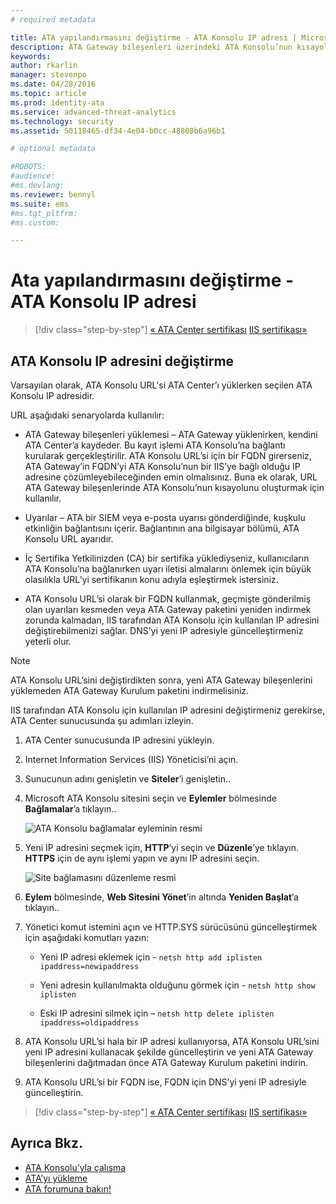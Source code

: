 ```yaml
---
# required metadata

title: ATA yapılandırmasını değiştirme - ATA Konsolu IP adresi | Microsoft Advanced Threat Analytics
description: ATA Gateway bileşenleri üzerindeki ATA Konsolu’nun kısayolunu oluşturmak için kullanılan ATA Konsolu IP adresinin nasıl değiştirileceği açıklanır.
keywords:
author: rkarlin
manager: stevenpo
ms.date: 04/28/2016
ms.topic: article
ms.prod: identity-ata
ms.service: advanced-threat-analytics
ms.technology: security
ms.assetid: 50118465-df34-4e04-b0cc-48808b6a96b1

# optional metadata

#ROBOTS:
#audience:
#ms.devlang:
ms.reviewer: bennyl
ms.suite: ems
#ms.tgt_pltfrm:
#ms.custom:

---
```


# Ata yapılandırmasını değiştirme - ATA Konsolu IP adresi

>[!div class="step-by-step"]
[« ATA Center sertifikası](modifying-ata-config-centercert.md)
[IIS sertifikası»](modifying-ata-config-iiscert.md)

## ATA Konsolu IP adresini değiştirme
Varsayılan olarak, ATA Konsolu URL'si ATA Center’ı yüklerken seçilen ATA Konsolu IP adresidir.

URL aşağıdaki senaryolarda kullanılır:

-   ATA Gateway bileşenleri yüklemesi – ATA Gateway yüklenirken, kendini ATA Center’a kaydeder. Bu kayıt işlemi ATA Konsolu’na bağlantı kurularak gerçekleştirilir. ATA Konsolu URL’si için bir FQDN girerseniz, ATA Gateway’in FQDN’yi ATA Konsolu’nun bir IIS’ye bağlı olduğu IP adresine çözümleyebileceğinden emin olmalısınız. Buna ek olarak, URL ATA Gateway bileşenlerinde ATA Konsolu’nun kısayolunu oluşturmak için kullanılır.

-   Uyarılar – ATA bir SIEM veya e-posta uyarısı gönderdiğinde, kuşkulu etkinliğin bağlantısını içerir. Bağlantının ana bilgisayar bölümü, ATA Konsolu URL ayarıdır.

-   İç Sertifika Yetkilinizden (CA) bir sertifika yüklediyseniz, kullanıcıların ATA Konsolu’na bağlanırken uyarı iletisi almalarını önlemek için büyük olasılıkla URL’yi sertifikanın konu adıyla eşleştirmek istersiniz.

-   ATA Konsolu URL’si olarak bir FQDN kullanmak, geçmişte gönderilmiş olan uyarıları kesmeden veya ATA Gateway paketini yeniden indirmek zorunda kalmadan, IIS tarafından ATA Konsolu için kullanılan IP adresini değiştirebilmenizi sağlar. DNS’yi yeni IP adresiyle güncelleştirmeniz yeterli olur.

> [!NOTE]
> ATA Konsolu URL’sini değiştirdikten sonra, yeni ATA Gateway bileşenlerini yüklemeden ATA Gateway Kurulum paketini indirmelisiniz.

IIS tarafından ATA Konsolu için kullanılan IP adresini değiştirmeniz gerekirse, ATA Center sunucusunda şu adımları izleyin.

1.  ATA Center sunucusunda IP adresini yükleyin.

2.  Internet Information Services (IIS) Yöneticisi’ni açın.

3.  Sunucunun adını genişletin ve **Siteler**’i genişletin..

4.  Microsoft ATA Konsolu sitesini seçin ve **Eylemler** bölmesinde **Bağlamalar**’a tıklayın..

    ![ATA Konsolu bağlamalar eyleminin resmi](media/ATA-console-change-IP-bindings.jpg)

5.  Yeni IP adresini seçmek için, **HTTP**’yi seçin ve **Düzenle**’ye tıklayın. **HTTPS** için de aynı işlemi yapın ve aynı IP adresini seçin.

    ![Site bağlamasını düzenleme resmi](media/ATA-change-console-IP.jpg)

6.  **Eylem** bölmesinde, **Web Sitesini Yönet**’in altında **Yeniden Başlat**’a tıklayın..

7.  Yönetici komut istemini açın ve HTTP.SYS sürücüsünü güncelleştirmek için aşağıdaki komutları yazın:

    -   Yeni IP adresi eklemek için - `netsh http add iplisten ipaddress=newipaddress`

    -   Yeni adresin kullanılmakta olduğunu görmek için - `netsh http show iplisten`

    -   Eski IP adresini silmek için – `netsh http delete iplisten ipaddress=oldipaddress`

8.  ATA Konsolu URL’si hala bir IP adresi kullanıyorsa, ATA Konsolu URL’sini yeni IP adresini kullanacak şekilde güncelleştirin ve yeni ATA Gateway bileşenlerini dağıtmadan önce ATA Gateway Kurulum paketini indirin.

9. ATA Konsolu URL’si bir FQDN ise, FQDN için DNS’yi yeni IP adresiyle güncelleştirin.

>[!div class="step-by-step"]
[« ATA Center sertifikası](modifying-ata-config-centercert.md)
[IIS sertifikası»](modifying-ata-config-iiscert.md)


## Ayrıca Bkz.
- [ATA Konsolu’yla çalışma](working-with-ata-console.md)
- [ATA’yı yükleme](install-ata.md)
- [ATA forumuna bakın!](https://social.technet.microsoft.com/Forums/security/en-US/home?forum=mata)


<!--HONumber=May16_HO1-->


